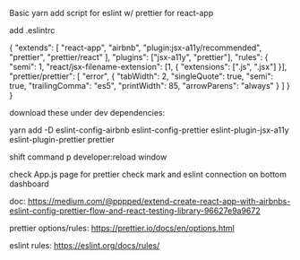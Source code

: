 Basic yarn add script for eslint w/ prettier for react-app

add .eslintrc

{
  "extends": [
    "react-app",
    "airbnb",
    "plugin:jsx-a11y/recommended",
    "prettier",
    "prettier/react"
  ],
  "plugins": ["jsx-a11y", "prettier"],
  "rules": {
    "semi": 1,
    "react/jsx-filename-extension": [1, { "extensions": [".js", ".jsx"] }],
    "prettier/prettier": [
      "error",
      {
        "tabWidth": 2,
        "singleQuote": true,
        "semi": true,
        "trailingComma": "es5",
        "printWidth": 85,
        "arrowParens": "always"
      }
    ]
  }
}

download these under dev dependencies: 

yarn add -D eslint-config-airbnb eslint-config-prettier eslint-plugin-jsx-a11y eslint-plugin-prettier prettier

shift command p 
  developer:reload window

check App.js page for prettier check mark and eslint connection on bottom dashboard

doc: 
  https://medium.com/@pppped/extend-create-react-app-with-airbnbs-eslint-config-prettier-flow-and-react-testing-library-96627e9a9672

prettier options/rules: 
  https://prettier.io/docs/en/options.html

eslint rules: 
  https://eslint.org/docs/rules/